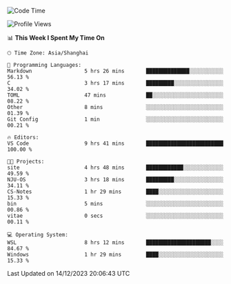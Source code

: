<!--START_SECTION:waka-->
![Code Time](http://img.shields.io/badge/Code%20Time-1%2C432%20hrs%2032%20mins-blue)

![Profile Views](http://img.shields.io/badge/Profile%20Views-1-blue)

📊 **This Week I Spent My Time On** 

```text
🕑︎ Time Zone: Asia/Shanghai

💬 Programming Languages: 
Markdown                 5 hrs 26 mins       ██████████████░░░░░░░░░░░   56.13 % 
C                        3 hrs 17 mins       █████████░░░░░░░░░░░░░░░░   34.02 % 
TOML                     47 mins             ██░░░░░░░░░░░░░░░░░░░░░░░   08.22 % 
Other                    8 mins              ░░░░░░░░░░░░░░░░░░░░░░░░░   01.39 % 
Git Config               1 min               ░░░░░░░░░░░░░░░░░░░░░░░░░   00.21 % 

🔥 Editors: 
VS Code                  9 hrs 41 mins       █████████████████████████   100.00 % 

🐱‍💻 Projects: 
site                     4 hrs 48 mins       ████████████░░░░░░░░░░░░░   49.59 % 
NJU-OS                   3 hrs 18 mins       █████████░░░░░░░░░░░░░░░░   34.11 % 
CS-Notes                 1 hr 29 mins        ████░░░░░░░░░░░░░░░░░░░░░   15.33 % 
bin                      5 mins              ░░░░░░░░░░░░░░░░░░░░░░░░░   00.86 % 
vitae                    0 secs              ░░░░░░░░░░░░░░░░░░░░░░░░░   00.11 % 

💻 Operating System: 
WSL                      8 hrs 12 mins       █████████████████████░░░░   84.67 % 
Windows                  1 hr 29 mins        ████░░░░░░░░░░░░░░░░░░░░░   15.33 % 
```


 Last Updated on 14/12/2023 20:06:43 UTC
<!--END_SECTION:waka-->